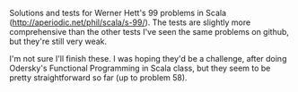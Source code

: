 Solutions and tests for Werner Hett's 99 problems in Scala (http://aperiodic.net/phil/scala/s-99/). The tests are slightly more comprehensive than the other tests I've seen the same problems on github, but they're still very weak.

I'm not sure I'll finish these. I was hoping they'd be a challenge, after doing Odersky's Functional Programming in Scala class, but they seem to be pretty straightforward so far (up to problem 58).
